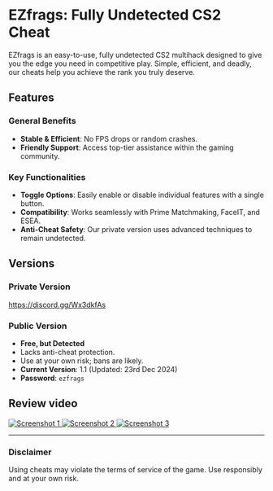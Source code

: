 # EZfrags: Fully Undetected CS2 Cheat

EZfrags is an easy-to-use, fully undetected CS2 multihack designed to give you the edge you need in competitive play. Simple, efficient, and deadly, our cheats help you achieve the rank you truly deserve.

## Features

### General Benefits
- **Stable & Efficient**: No FPS drops or random crashes.
- **Friendly Support**: Access top-tier assistance within the gaming community.

### Key Functionalities
- **Toggle Options**: Easily enable or disable individual features with a single button.
- **Compatibility**: Works seamlessly with Prime Matchmaking, FaceIT, and ESEA.
- **Anti-Cheat Safety**: Our private version uses advanced techniques to remain undetected.

## Versions

### Private Version
https://discord.gg/Wx3dkfAs

### Public Version
- **Free, but Detected**
- Lacks anti-cheat protection.
- Use at your own risk; bans are likely.
- **Current Version**: 1.1 (Updated: 23rd Dec 2024)
- **Password**: `ezfrags`

## Review video
[![Screenshot 1](#)
![Screenshot 2](#)
![Screenshot 3](#)](https://www.youtube.com/watch?v=BL1ChzapxIo)


---

### Disclaimer
Using cheats may violate the terms of service of the game. Use responsibly and at your own risk.
